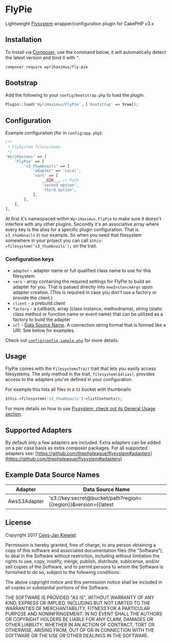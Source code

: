 FlyPie
======

Lightweight [Flysystem](http://flysystem.thephpleague.com/) wrapper/configuration plugin for CakePHP v3.x

## Installation ##

To install via [Composer](http://getcomposer.org/), use the command below, it will automatically detect the latest version and bind it with `^`.

```bash
composer require wyrihaximus/fly-pie 
```

## Bootstrap ##

Add the following to your `config/bootstrap.php` to load the plugin.

```php
Plugin::load('WyriHaximus/FlyPie', ['bootstrap' => true]);
```

## Configuration ##

Example configuration (for in `config/app.php`):

```php
/**
 * FlySystem filesystems
 */
'WyriHaximus' => [
    'FlyPie' => [
        's3_thumbnails' => [
            'adapter' => 'Local',
            'vars' => [
                __DIR__, // Path
                'second option',
                'third option',
            ],
        ],
    ],
],
```

At first it's namespaced within `WyriHaximus.FlyPie` to make sure it doesn't interfere with any other plugins. Secondly it's an associative array where every key is the alias for a specific plugin configuration. That is `s3_thumbnails` in our example. So when you need that filesystem somewhere in your project you can call `$this->filesystem('s3_thumbnails');` on the trait. 

### Configuration keys ###

* `adapter` - adapter name or full qualified class name to use for this filesystem
* `vars` - array containing the required settings for FlyPie to build an adapter for you. That is passed directly into `newInstanceArgs` upon adapter creation. (This is required in case you don't use a factory or provide the client.)
* `client` - a prebuild client
* `factory` - a callback, array (class instance, methodname), string (static class method or function name or event name) that can be utilized as a factory to build the adapter
* `url` - [Data Source Name](https://book.cakephp.org/3.0/en/appendices/glossary.html#term-dsn). A connection string format that is formed like a URI. See below for examples.

Check out [`config/config.sample.php`](config/config.sample.php) for more details.

## Usage ##

FlyPie comes with the `FilesystemsTrait` trait that lets you easily access filesystems. The only method in the trait, `filesystem($alias)`, provides access to the adapters you've defined in your configuration.

For example this lists all files in a `S3` bucket with thumbnails:
```php
$this->filesystem('s3_thumbnails')->listContents();
```

For more details on how to use [Flysystem, check out its General Usage section](https://github.com/thephpleague/flysystem#general-usage).

## Supported Adapters ##

By default only a few adapters are included. Extra adapters can be added on a 
per case basis as extra composer packages. For all supported adapters see: 
[https://github.com/thephpleague/flysystem#adapters](https://github.com/thephpleague/flysystem#adapters)

## Example Data Source Names ##

| Adapter      | Data Source Name                                                           |
| ------------ | -------------------------------------------------------------------------- |
| AwsS3Adapter | 's3://key:secret@bucket/path?region={{region}}&version={{latest|version}}' |

## License ##

Copyright 2017 [Cees-Jan Kiewiet](http://wyrihaximus.net/)

Permission is hereby granted, free of charge, to any person
obtaining a copy of this software and associated documentation
files (the "Software"), to deal in the Software without
restriction, including without limitation the rights to use,
copy, modify, merge, publish, distribute, sublicense, and/or sell
copies of the Software, and to permit persons to whom the
Software is furnished to do so, subject to the following
conditions:

The above copyright notice and this permission notice shall be
included in all copies or substantial portions of the Software.

THE SOFTWARE IS PROVIDED "AS IS", WITHOUT WARRANTY OF ANY KIND,
EXPRESS OR IMPLIED, INCLUDING BUT NOT LIMITED TO THE WARRANTIES
OF MERCHANTABILITY, FITNESS FOR A PARTICULAR PURPOSE AND
NONINFRINGEMENT. IN NO EVENT SHALL THE AUTHORS OR COPYRIGHT
HOLDERS BE LIABLE FOR ANY CLAIM, DAMAGES OR OTHER LIABILITY,
WHETHER IN AN ACTION OF CONTRACT, TORT OR OTHERWISE, ARISING
FROM, OUT OF OR IN CONNECTION WITH THE SOFTWARE OR THE USE OR
OTHER DEALINGS IN THE SOFTWARE.
